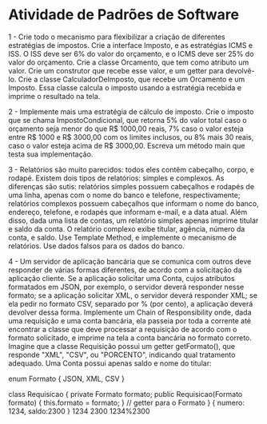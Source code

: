 # Atividade de Padrões de Software

1 - Crie todo o mecanismo para flexibilizar a criação de diferentes estratégias de impostos. Crie a
interface Imposto, e as estratégias ICMS e ISS. O ISS deve ser 6% do valor do orçamento, e o
ICMS deve ser 25% do valor do orçamento. Crie a classe Orcamento, que tem como atributo
um valor. Crie um construtor que recebe esse valor, e um getter para devolvê-lo. Crie a classe
CalculadorDeImposto, que recebe um Orcamento e um Imposto. Essa classe calcula o imposto
usando a estratégia recebida e imprime o resultado na tela.

2 - Implemente mais uma estratégia de cálculo de imposto. Crie o imposto que se chama
ImpostoCondicional, que retorna 5% do valor total caso o orçamento seja menor do que R$
1000,00 reais, 7% caso o valor esteja entre R$ 1000 e R$ 3000,00 com os limites inclusos, ou
8% mais 30 reais, caso o valor esteja acima de R$ 3000,00. Escreva um método main que
testa sua implementação.

3 - Relatórios são muito parecidos: todos eles contêm cabeçalho, corpo, e rodapé. Existem dois
tipos de relatórios: simples e complexos. As diferenças são sutis: relatórios simples possuem
cabeçalhos e rodapés de uma linha, apenas com o nome do banco e telefone,
respectivamente; relatórios complexos possuem cabeçalhos que informam o nome do banco,
endereço, telefone, e rodapés que informam e-mail, e a data atual. Além disso, dada uma lista
de contas, um relatório simples apenas imprime titular e saldo da conta. O relatório complexo
exibe titular, agência, número da conta, e saldo. Use Template Method, e implemente o
mecanismo de relatórios. Use dados falsos para os dados do banco.

4 - Um servidor de aplicação bancária que se comunica com outros deve responder de várias
formas diferentes, de acordo com a solicitação da aplicação cliente.
Se a aplicação solicitar uma Conta, cujos atributos formatados em JSON, por exemplo, o
servidor deverá responder nesse formato; se a aplicação solicitar XML, o servidor deverá
responder XML; se ela pedir no formato CSV, separado por % (por cento), a aplicação deverá
devolver dessa forma. Implemente um Chain of Responsibility onde, dada uma requisição e uma conta
bancária, ela passeia por toda a corrente até encontrar a classe que deve processar a
requisição de acordo com o formato solicitado, e imprime na tela a conta bancária no formato correto.
Imagine que a classe Requisição possui um getter getFormato(), que responde "XML",
"CSV", ou "PORCENTO", indicando qual tratamento adequado. Uma Conta possui apenas
saldo e nome do titular:

enum Formato {
JSON,
XML,
CSV
}

class Requisicao {
private Formato formato;
public Requisicao(Formato formato) {
this.formato = formato;
}
// getter para o Formato
}
{ numero: 1234, saldo:2300 }
<conta > <numero>1234</numero> <saldo> 2300</saldo></conta>
1234%2300
